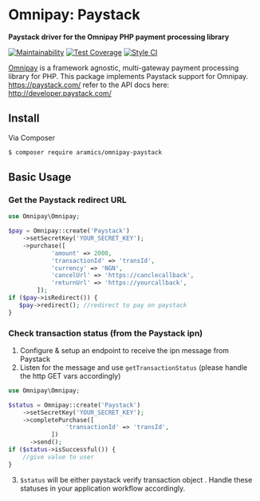 # Omnipay: Paystack

**Paystack driver for the Omnipay PHP payment processing library**

[![Maintainability](https://api.codeclimate.com/v1/badges/0b7329e3c725e30c4344/maintainability)](https://codeclimate.com/github/Aramics/omnipay-paystack/maintainability)
[![Test Coverage](https://api.codeclimate.com/v1/badges/0b7329e3c725e30c4344/test_coverage)](https://codeclimate.com/github/Aramics/omnipay-paystack/test_coverage)
[![Style CI](https://styleci.io/repos/121246094/shield)](https://styleci.io/repos/121246094/shield)

[Omnipay](https://github.com/thephpleague/omnipay) is a framework agnostic, multi-gateway payment
processing library for PHP. This package implements Paystack support for Omnipay. https://paystack.com/
refer to the API docs here: http://developer.paystack.com/
## Install

Via Composer

``` bash
$ composer require aramics/omnipay-paystack
```

## Basic Usage

### Get the Paystack redirect URL

```php
use Omnipay\Omnipay;

$pay = Omnipay::create('Paystack')
    ->setSecretKey('YOUR_SECRET_KEY');
    ->purchase([
            'amount' => 2000,
            'transactionId' => 'transId',
            'currency' => 'NGN',
            'cancelUrl' => 'https://canclecallback',
            'returnUrl' => 'https://yourcallback',
        ]);
if ($pay->isRedirect()) { 
   $pay->redirect(); //redirect to pay on paystack
}
```

### Check transaction status (from the Paystack ipn)

1) Configure & setup an endpoint to receive the ipn message from Paystack
2) Listen for the message and use `getTransactionStatus` (please handle the http GET vars accordingly)

```php
use Omnipay\Omnipay;

$status = Omnipay::create('Paystack')
    ->setSecretKey('YOUR_SECRET_KEY');
    ->completePurchase([
                'transactionId' => 'transId',
            ])
      ->send();
if ($status->isSuccessful()) {
    //give value to user
}
```
3) `$status` will be either paystack verify transaction object . Handle these statuses in your application workflow accordingly.

